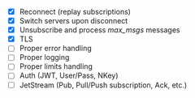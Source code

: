 - [x] Reconnect (replay subscriptions)
- [x] Switch servers upon disconnect
- [x] Unsubscribe and process _max_msgs_ messages
- [x] TLS
- [ ] Proper error handling
- [ ] Proper logging
- [ ] Proper limits handling
- [ ] Auth (JWT, User/Pass, NKey)
- [ ] JetStream (Pub, Pull/Push subscription, Ack, etc.)
